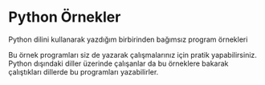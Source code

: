 # Python Örnekler
Python dilini kullanarak yazdığım birbirinden bağımsız program örnekleri

Bu örnek programları siz de yazarak çalışmalarınız için pratik yapabilirsiniz.
Python dışındaki diller üzerinde çalışanlar da bu örneklere bakarak çalıştıkları dillerde bu programları yazabilirler.
